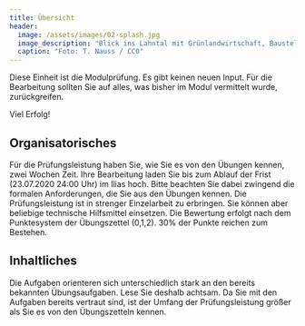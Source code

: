 ```yaml
---
title: Übersicht
header:
  image: /assets/images/02-splash.jpg
  image_description: "Blick ins Lahntal mit Grünlandwirtschaft, Baustelle für Stromtrassen und Regenbogen."
  caption: "Foto: T. Nauss / CC0"
---
```


Diese Einheit ist die Modulprüfung. Es gibt keinen neuen Input. Für die Bearbeitung sollten Sie auf alles, was bisher im Modul vermittelt wurde, zurückgreifen.

Viel Erfolg!

<!--more-->

## Organisatorisches
Für die Prüfungsleistung haben Sie, wie Sie es von den Übungen kennen, zwei Wochen Zeit. Ihre Bearbeitung laden Sie bis zum Ablauf der Frist (23.07.2020 24:00 Uhr) im Ilias hoch. Bitte beachten Sie dabei zwingend die formalen Anforderungen, die Sie aus den Übungen kennen. Die Prüfungsleistung ist in strenger Einzelarbeit zu erbringen. Sie können aber beliebige technische Hilfsmittel einsetzen. Die Bewertung erfolgt nach dem Punktesystem der Übungszettel (0,1,2). 30% der Punkte reichen zum Bestehen.

## Inhaltliches
Die Aufgaben orienteren sich unterschiedlich stark an den bereits bekannten Übungsaufgaben. Lese Sie deshalb achtsam. Da Sie mit den Aufgaben bereits vertraut sind, ist der Umfang der Prüfungsleistung größer als Sie es von den Übungszetteln kennen.
